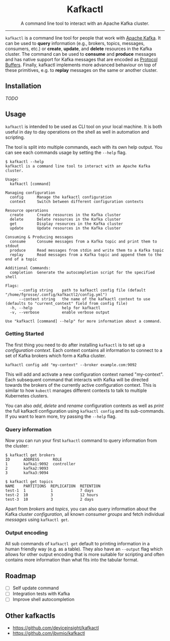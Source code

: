 <h1 align="center">Kafkactl</h1>
<p align="center">A command line tool to interact with an Apache Kafka cluster.</p>

---

`kafkactl` is a command line tool for people that work with [Apache Kafka][kafka].
It can be used to **query** information (e.g., brokers, topics, messages, consumers, etc.)
or **create**, **update**, and **delete** resources in the Kafka cluster. The command can
be used to **consume** and **produce** messages and has native support for Kafka messages
that are encoded as [Protocol Buffers][protobuf]. Finally, kafkactl implements more
advanced behaviour on top of these primitives, e.g. to **replay** messages on the same
or another cluster.

## Installation

*TODO*

## Usage

`kafkactl` is intended to be used as CLI tool on your local machine. It is both
useful in day to day operations on the shell as well in automation and scripting.

The tool is split into multiple commands, each with its own help output. You can
see each commands usage by setting the `--help` flag.

```
$ kafkactl --help       
kafkactl is a command line tool to interact with an Apache Kafka cluster.

Usage:
  kafkactl [command]

Managing configuration
  config      Manage the kafkactl configuration
  context     Switch between different configuration contexts

Resource operations
  create      Create resources in the Kafka cluster
  delete      Delete resources in the Kafka cluster
  get         Display resources in the Kafka cluster
  update      Update resources in the Kafka cluster

Consuming & Producing messages
  consume     Consume messages from a Kafka topic and print them to stdout
  produce     Read messages from stdin and write them to a Kafka topic
  replay      Read messages from a Kafka topic and append them to the end of a topic

Additional Commands:
  completion  Generate the autocompletion script for the specified shell

Flags:
      --config string    path to kafkactl config file (default "/home/fgrosse/.config/kafkactl2/config.yml")
      --context string   the name of the kafkactl context to use (defaults to "current_context" field from config file)
  -h, --help             help for kafkactl
  -v, --verbose          enable verbose output

Use "kafkactl [command] --help" for more information about a command.
```

### Getting Started

The first thing you need to do after installing `kafkactl` is to set up a
*configuration context*. Each context contains all information to connect to a
set of Kafka brokers which form a Kafka cluster.

```
kafkactl config add "my-context" --broker example.com:9092
```

This will add and activate a new configuration context named "my-context".
Each subsequent command that interacts with Kafka will be directed towards the
brokers of the currently active configuration context. This is similar to how
`kubectl` manages different contexts to talk to multiple Kubernetes clusters.

You can also *add*, *delete* and *rename* configuration contexts as well as *print*
the full kafkactl configuration using `kafkactl config` and its sub-commands.
If you want to learn more, try passing the `--help` flag. 

### Query information

Now you can run your first `kafkactl` command to query information from the cluster:

```
$ kafkactl get brokers                     
ID      ADDRESS      ROLE
1       kafka1:9092  controller  
2       kafka2:9093              
3       kafka3:9094

$ kafkactl get topics
NAME    PARTITIONS  REPLICATION  RETENTION
test-1  1           1            7 days    
test-2  10          3            12 hours  
test-3  10          3            2 days  
```

Apart from *brokers* and *topics*, you can also query information about the Kafka
cluster *configuration*, all known *consumer groups* and fetch individual *messages*
using `kafkactl get`.

### Output encoding

All sub commands of `kafkactl get` default to printing information in a human
friendly way (e.g. as a table). They also have an `--output` flag which allows for
other output encoding that is more suitable for scripting and often contains more
information than what fits into the tabular format. 

## Roadmap

- [ ] Self update command
- [ ] Integration tests with Kafka
- [ ] Improve shell autocompletion

## Other kafkactls

* https://github.com/deviceinsight/kafkactl
* https://github.com/jbvmio/kafkactl

[kafka]: https://kafka.apache.org/
[protobuf]: https://protobuf.dev/
